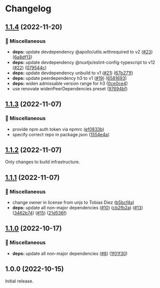 # Changelog

## [1.1.4](https://github.com/apollo-server-integrations/apollo-server-integration-h3/compare/v1.1.3...v1.1.4) (2022-11-20)


### 🧹 Miscellaneous

* **deps:** update devdependency @apollo/utils.withrequired to v2 ([#23](https://github.com/apollo-server-integrations/apollo-server-integration-h3/issues/23)) ([6a8df13](https://github.com/apollo-server-integrations/apollo-server-integration-h3/commit/6a8df1392aa5f3c0bc475babb0a494f6d4fa1c70))
* **deps:** update devdependency @nuxtjs/eslint-config-typescript to v12 ([#22](https://github.com/apollo-server-integrations/apollo-server-integration-h3/issues/22)) ([079544c](https://github.com/apollo-server-integrations/apollo-server-integration-h3/commit/079544c8ffd96618a6cac81090ec924ed7580895))
* **deps:** update devdependency unbuild to v1 ([#21](https://github.com/apollo-server-integrations/apollo-server-integration-h3/issues/21)) ([67b271f](https://github.com/apollo-server-integrations/apollo-server-integration-h3/commit/67b271f7db44f52404d16faac112d585afb2e37d))
* **deps:** update peerdependency h3 to v1 ([#19](https://github.com/apollo-server-integrations/apollo-server-integration-h3/issues/19)) ([6581693](https://github.com/apollo-server-integrations/apollo-server-integration-h3/commit/6581693f17e7d1fddc41ea568136f1045f7cad13))
* **deps:** widen admissable version range for h3 ([0ce0ce4](https://github.com/apollo-server-integrations/apollo-server-integration-h3/commit/0ce0ce4dfb88abff4d9cb431e0c073c7272552e4))
* use renovate widenPeerDependencies preset ([97694bf](https://github.com/apollo-server-integrations/apollo-server-integration-h3/commit/97694bf7f0edf667064a924d7596a742e0abbe2f))

## [1.1.3](https://github.com/apollo-server-integrations/apollo-server-integration-h3/compare/v1.1.2...v1.1.3) (2022-11-07)

### 🧹 Miscellaneous

- provide npm auth token via npmrc ([ef0833b](https://github.com/apollo-server-integrations/apollo-server-integration-h3/commit/ef0833b9030525dd166522e100d3ff396cbcee05))
- specify correct repo in package.json ([1554e4a](https://github.com/apollo-server-integrations/apollo-server-integration-h3/commit/1554e4adbcbc9cf87397e9b86a37e7c7ae32d51d))

## [1.1.2](https://github.com/apollo-server-integrations/apollo-server-integration-h3/compare/v1.1.1...v1.1.2) (2022-11-07)

Only changes to build infrastructure.

## [1.1.1](https://github.com/apollo-server-integrations/apollo-server-integration-h3/compare/v1.1.0...v1.1.1) (2022-11-07)

### 🧹 Miscellaneous

- change owner in license from unjs to Tobias Diez ([b5bcf4a](https://github.com/apollo-server-integrations/apollo-server-integration-h3/commit/b5bcf4ae7ecbf990d4336e80e80f6f72cc231fa5))
- **deps:** update all non-major dependencies ([#10](https://github.com/apollo-server-integrations/apollo-server-integration-h3/issues/10)) ([cb2fb2a](https://github.com/apollo-server-integrations/apollo-server-integration-h3/commit/cb2fb2acbe4e5da913e60f39cca72b04eb3ba116)) ([#13](https://github.com/apollo-server-integrations/apollo-server-integration-h3/issues/13)) ([3462b74](https://github.com/apollo-server-integrations/apollo-server-integration-h3/commit/3462b7422358793defd1a706873e037f10df8994)) ([#15](https://github.com/apollo-server-integrations/apollo-server-integration-h3/issues/15)) ([21d536f](https://github.com/apollo-server-integrations/apollo-server-integration-h3/commit/21d536f4993f88a958e41b9e3bebd52e5c952021))

## [1.1.0](https://github.com/apollo-server-integrations/apollo-server-integration-h3/compare/v1.0.0...v1.1.0) (2022-10-17)

### 🧹 Miscellaneous

- **deps:** update all non-major dependencies ([#8](https://github.com/apollo-server-integrations/apollo-server-integration-h3/issues/8)) ([1f01f30](https://github.com/apollo-server-integrations/apollo-server-integration-h3/commit/1f01f309849bb4fac5aa9de7b0cd23170912886f))

## 1.0.0 (2022-10-15)

Initial release.
